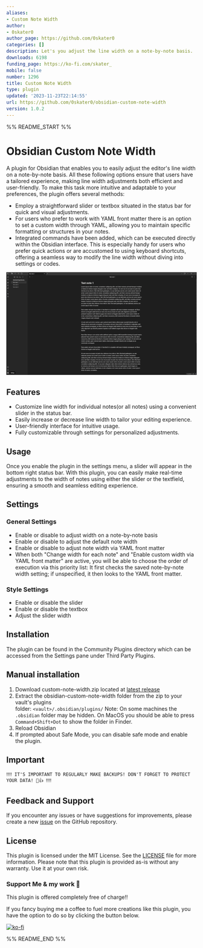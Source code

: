 ```yaml
---
aliases:
- Custom Note Width
author:
- 0skater0
author_page: https://github.com/0skater0
categories: []
description: Let's you adjust the line width on a note-by-note basis.
downloads: 6198
funding_page: https://ko-fi.com/skater_
mobile: false
number: 1296
title: Custom Note Width
type: plugin
updated: '2023-11-23T22:14:55'
url: https://github.com/0skater0/obsidian-custom-note-width
version: 1.0.2
---
```


%% README_START %%

# Obsidian Custom Note Width

A plugin for Obsidian that enables you to easily adjust the editor's line width on a note-by-note basis.
All these following options ensure that users have a tailored experience, making line width adjustments both efficient and user-friendly.
To make this task more intuitive and adaptable to your preferences, the plugin offers several methods:

- Employ a straightforward slider or textbox situated in the status bar for quick and visual adjustments.
- For users who prefer to work with YAML front matter there is an option to set a custom width through YAML, allowing you to maintain specific formatting or structures in your notes.
- Integrated commands have been added, which can be executed directly within the Obsidian interface. This is especially handy for users who prefer quick actions or are accustomed to using keyboard shortcuts, offering a seamless way to modify the line width without diving into settings or codes.

![Demo GIF](https://raw.githubusercontent.com/0skater0/obsidian-custom-note-width/HEAD//images/demo.gif)

## Features

- Customize line width for individual notes(or all notes) using a convenient slider in the status bar.
- Easily increase or decrease line width to tailor your editing experience.
- User-friendly interface for intuitive usage.
- Fully customizable through settings for personalized adjustments.

## Usage

Once you enable the plugin in the settings menu, a slider will appear in the bottom right status bar.
With this plugin, you can easily make real-time adjustments to the width of notes using either the slider or the textfield, ensuring a smooth and seamless editing experience.

## Settings

### General Settings

- Enable or disable to adjust width on a note-by-note basis
- Enable or disable to adjust the default note width
- Enable or disable to adjust note width via YAML front matter
- When both "Change width for each note" and "Enable custom width via YAML front matter" are active, you will be able to choose the order of execution via this priority list:
     It first checks the saved note-by-note width setting; if unspecified, it then looks to the YAML front matter.

### Style Settings

- Enable or disable the slider
- Enable or disable the textbox
- Adjust the slider width

## Installation

The plugin can be found in the Community Plugins directory which can be accessed from the Settings pane under Third Party Plugins.

## Manual installation

1. Download custom-note-width.zip located at [latest release](https://github.com/0skater0/obsidian-custom-note-width/releases)
2. Extract the obsidian-custom-note-width folder from the zip to your vault's plugins <br> folder: `<vault>/.obsidian/plugins/`  Note: On some machines the `.obsidian` folder may be hidden. On MacOS you should be able to press `Command+Shift+Dot` to show the folder in Finder.
3. Reload Obsidian
4. If prompted about Safe Mode, you can disable safe mode and enable the plugin.

## Important

    ‼️‼️ IT'S IMPORTANT TO REGULARLY MAKE BACKUPS! DON'T FORGET TO PROTECT YOUR DATA! 🥹👍 ‼️‼️

## Feedback and Support

If you encounter any issues or have suggestions for improvements, please create a new [issue](https://github.com/0skater0/obsidian-custom-note-width/issues) on the GitHub repository.

## License

This plugin is licensed under the MIT License. See the [LICENSE](LICENSE) file for more information.
Please note that this plugin is provided as-is without any warranty. Use it at your own risk.

### Support Me & my work 🙏

This plugin is offered completely free of charge‼️

If you fancy buying me a coffee to fuel more creations like this plugin, you have the option to do so by clicking the button below.

[![ko-fi](https://ko-fi.com/img/githubbutton_sm.svg)](https://ko-fi.com/P5P7NLC40)


%% README_END %%